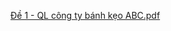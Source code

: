 [Đề 1 - QL công ty bánh kẹo ABC.pdf](https://github.com/chidb2k3/company/files/14622470/D.1.-.QL.cong.ty.banh.k.o.ABC.pdf)
